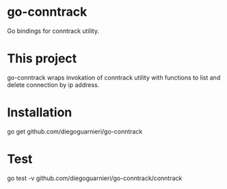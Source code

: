 # go-conntrack

Go bindings for conntrack utility.


# This project

go-conntrack wraps invokation of conntrack utility with functions to list and delete connection by ip address.


# Installation

go get github.com/diegoguarnieri/go-conntrack


# Test

go test -v github.com/diegoguarnieri/go-conntrack/conntrack


